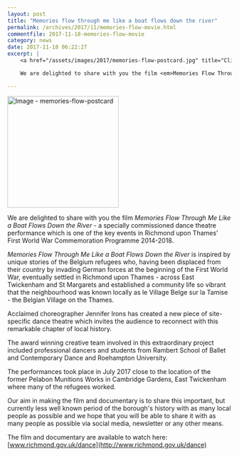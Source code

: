 ```yaml
---
layout: post
title: "Memories flow through me like a boat flows down the river"
permalink: /archives/2017/11/memories-flow-movie.html
commentfile: 2017-11-18-memories-flow-movie
category: news
date: 2017-11-18 06:22:27
excerpt: |
    <a href="/assets/images/2017/memories-flow-postcard.jpg" title="Click for a larger image"><img src="/assets/images/2017/memories-flow-postcard-thumb.jpg" width="150" alt="Image - memories-flow-postcard"  class="photo right"/></a>

    We are delighted to share with you the film <em>Memories Flow Through Me Like a Boat Flows Down the River</em> - a specially commissioned dance theatre performance which is one of the key events in Richmond upon Thames' First World War Commemoration Programme 2014-2018.

---
```


<a href="/assets/images/2017/memories-flow-postcard.jpg" title="Click for a larger image"><img src="/assets/images/2017/memories-flow-postcard-thumb.jpg" width="250" alt="Image - memories-flow-postcard"  class="photo right"/></a>

We are delighted to share with you the film *Memories Flow Through Me Like a Boat Flows Down the River* - a specially commissioned dance theatre performance which is one of the key events in Richmond upon Thames' First World War Commemoration Programme 2014-2018.

*Memories Flow Through Me Like a Boat Flows Down the River* is inspired by unique stories of the Belgium refugees who, having been displaced from their country by invading German forces at the beginning of the First World War, eventually settled in Richmond upon Thames - across East Twickenham and St Margarets and established a community life so vibrant that the neighbourhood was known locally as le Village Belge sur la Tamise - the Belgian Village on the Thames.

Acclaimed choreographer Jennifer Irons has created a new piece of site-specific dance theatre which invites the audience to reconnect with this remarkable chapter of local history.

The award winning creative team involved in this extraordinary project included professional dancers and students from Rambert School of Ballet and Contemporary Dance and Roehampton University.

The performances took place in July 2017 close to the location of the former Pelabon Munitions Works in Cambridge Gardens, East Twickenham where many of the refugees worked.

Our aim in making the film and documentary is to share this important, but currently less well known period of the borough's history with as many local people as possible and we hope that you will be able to share it with as many people as possible via social media, newsletter or any other means.

The film and documentary are available to watch here: [www.richmond.gov.uk/dance](http://www.richmond.gov.uk/dance)
